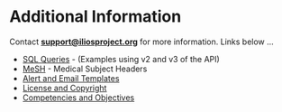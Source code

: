 # Additional Information

Contact **support@iliosproject.org** for more information. Links below ...

* [SQL Queries](https://iliosproject.gitbook.io/ilios-user-guide/additional-information/sql-queries-api-v2-vs-v3) - \(Examples using v2 and v3 of the API\)
* [MeSH](https://iliosproject.gitbook.io/ilios-user-guide/additional-information/mesh) - Medical Subject Headers
* [Alert and Email Templates](https://iliosproject.gitbook.io/ilios-user-guide/additional-information/alert-and-email-templates)
* [License and Copyright](https://iliosproject.gitbook.io/ilios-user-guide/additional-information/license-and-copyright)
* [Competencies and Objectives](https://iliosproject.gitbook.io/ilios-user-guide/additional-information/competencies-and-objectives)



